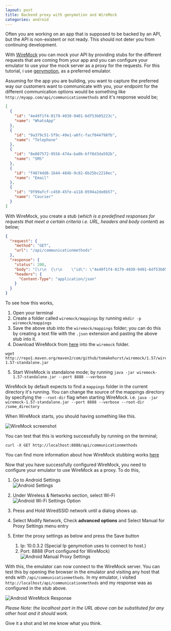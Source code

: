 ```yaml
---
layout: post
title: Backend proxy with genymotion and WireMock
categories: android
---
```


Often you are working on an app that is supposed to be backed by an API, but the API is non-existent or not ready. This should not deter you from continuing development.

With [WireMock](http://wiremock.org/) you can mock your API by providing stubs for the different requests that are coming from your app and you can configure your emulator to use your the mock server as a proxy for the requests. For this tutorial, i use [genymotion](https://www.genymotion.com/), as a preferred emulator.

Assuming for the app you are building, you want to capture the preferred way our customers want to communicate with you, your endpoint for the different communication options would be something like `http://myapp.com/api/communicationmethods` and it's response would be;

```json
[
  {
    "id": "4e49f1f4-0179-4030-9401-6df53b05223c",
    "name": "WhatsApp"
  },
  {
    "id": "9a379c51-5f9c-49e1-a6fc-facf044798fb",
    "name": "Telephone"
  },
  {
    "id": "8e807572-9556-474a-ba0b-bff8d3da592b",
    "name": "SMS"
  },
  {
    "id": "f4874dd6-1644-484b-9c82-6b25bc2218ec",
    "name": "Email"
  },
  {
    "id": "9f99afcf-c450-45fe-a118-0594a2de8b57",
    "name": "Courier"
  }
]
```

With WireMock, you create a stub (*which is a predefined responses for requests that meet a certain criteria i.e. URL, headers and body content*) as below;

```json
{
  "request": {
    "method": "GET",
    "url": "/api/communicationmethods"
  },
  "response": {
    "status": 200,
    "body": "[\r\n  {\r\n    \"id\": \"4e49f1f4-0179-4030-9401-6df53b05223c\",\r\n    \"name\": \"WhatsApp\"\r\n  },\r\n  {\r\n    \"id\": \"9a379c51-5f9c-49e1-a6fc-facf044798fb\",\r\n    \"name\": \"Telephone\"\r\n  },\r\n  {\r\n    \"id\": \"8e807572-9556-474a-ba0b-bff8d3da592b\",\r\n    \"name\": \"SMS\"\r\n  },\r\n  {\r\n    \"id\": \"f4874dd6-1644-484b-9c82-6b25bc2218ec\",\r\n    \"name\": \"Email\"\r\n  },\r\n  {\r\n    \"id\": \"9f99afcf-c450-45fe-a118-0594a2de8b57\",\r\n    \"name\": \"Courier\"\r\n  }\r\n]",
    "headers": {
      "Content-Type": "application/json"
    }
  }
}
```

To see how this works,

1. Open your terminal
2. Create a folder called `wiremock/mappings` by running `mkdir -p wiremock/mappings`
3. Save the above stub into the `wiremock/mappings` folder; you can do this by creating a text file with the `.json` extension and pasting the above stub into it.
4. Download WireMock from [here](http://repo1.maven.org/maven2/com/github/tomakehurst/wiremock/1.57/wiremock-1.57-standalone.jar) into the `wiremock` folder.
```
wget http://repo1.maven.org/maven2/com/github/tomakehurst/wiremock/1.57/wiremock-1.57-standalone.jar
```
5. Start WireMock is standalone mode; by running `java -jar wiremock-1.57-standalone.jar --port 8888 --verbose`

WireMock by default expects to find a `mappings` folder in the current directory it's running. You can change the source of the mappings directory by specifying the `--root-dir` flag when starting WireMock. i.e.
`java -jar wiremock-1.57-standalone.jar --port 8888 --verbose --root-dir /some_directory`

When WireMock starts, you should having something like this.

![WireMock screenshot](/images/wiremock-screenshot.png)

You can test that this is working successfully by running on the terminal;

`curl -X GET http://localhost:8888/api/communicationmethods`

You can find more information about how WireMock stubbing works [here](http://wiremock.org/stubbing.html)


Now that you have successfully configured WireMock, you need to configure your emulator to use WireMock as a proxy. To do this,

1. Go to Android Settings  
![Android Settings](/images/backend-proxy-android-settings.png)

2. Under Wireless & Networks section, select Wi-Fi  
![Android Wi-Fi Settings Option](/images/backend-proxy-android-wifi-settings-menu.png)

3. Press and Hold WiredSSID network until a dialog shows up.
4. Select Modify Network, Check **advanced options** and Select Manual for Proxy Settings menu entry
7. Enter the proxy settings as below and press the Save button  
    1. Ip: 10.0.3.2 (Special Ip genymotion uses to connect to host.)
    2. Port: 8888 (Port configured for WireMock)
![Android Manual Proxy Settings](/images/backend-proxy-android-proxy-settings.png)

With this, the emulator can now connect to the WireMock server. You can test this by opening the browser in the emulator and visiting any host that ends with `/api/communicationmethods`. In my emulator, i visited `http://localhost/api/communicationmethods` and my response was as configured in the stub above.

![Android WireMock Response](/images/backend-proxy-android-browser-response.png)

*Please Note: the localhost part in the URL above can be substituted for any other host and it should work.*

Give it a shot and let me know what you think.
